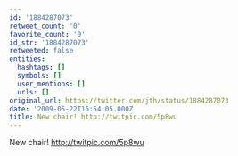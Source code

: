 ```yaml
---
id: '1884287073'
retweet_count: '0'
favorite_count: '0'
id_str: '1884287073'
retweeted: false
entities:
  hashtags: []
  symbols: []
  user_mentions: []
  urls: []
original_url: https://twitter.com/jth/status/1884287073
date: '2009-05-22T16:54:05.000Z'
title: New chair! http://twitpic.com/5p8wu
---
```


New chair! http://twitpic.com/5p8wu